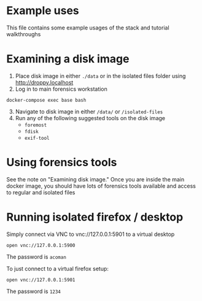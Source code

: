 # Example uses

This file contains some example usages of the stack and tutorial walkthroughs

# Examining a disk image

1. Place disk image in either `./data` or in the isolated files folder using http://droppy.localhost
2. Log in to main forensics workstation
```
docker-compose exec base bash
```
3. Navigate to disk image in either `/data/` or `/isolated-files`
4. Run any of the following suggested tools on the disk image
    * `foremost`
    * `fdisk`
    * `exif-tool`

# Using forensics tools

See the note on "Examining disk image."  Once you are inside the main docker image, you should have lots of forensics tools available and access to regular and isolated files

# Running isolated firefox / desktop

Simply connect via VNC to vnc://127.0.0.1:5901 to a virtual desktop

```
open vnc://127.0.0.1:5900
```

The password is `acoman`

To just connect to a virtual firefox setup:

```
open vnc://127.0.0.1:5901
```

The password is `1234`
